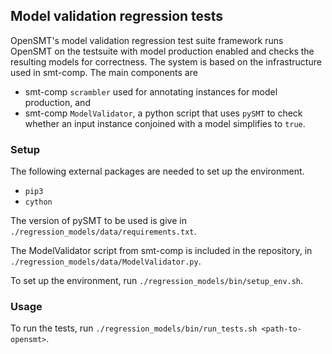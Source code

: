 ## Model validation regression tests

OpenSMT's model validation regression test suite framework runs OpenSMT
on the testsuite with model production enabled and checks the resulting
models for correctness.  The system is based on the infrastructure used in
smt-comp.  The main components are
 - smt-comp `scrambler` used for annotating instances for model production, and
 - smt-comp `ModelValidator`, a python script that uses `pySMT` to check
   whether an input instance conjoined with a model simplifies to
  `true`.

### Setup

The following external packages are needed to set up the environment.
 - `pip3`
 - `cython`

The version of pySMT to be used is give in
`./regression_models/data/requirements.txt`.

The ModelValidator script from smt-comp is included in the repository,
in `./regression_models/data/ModelValidator.py`.

To set up the environment, run `./regression_models/bin/setup_env.sh`.

### Usage

To run the tests, run
`./regression_models/bin/run_tests.sh <path-to-opensmt>`.

